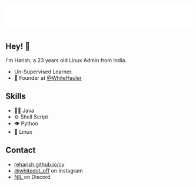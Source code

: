 <h1 align="center">
  <img src="name.svg" alt="Harishbabu Rengaraj" />
</h1>

## Hey! 👋
I'm Harish, a 23 years old Linux Admin from India.

- Un-Supervised Learner.
- 🧭 Founder at [@WhiteHauler](https://github.com/whitehauler)


## Skills
- 👨‍💻 Java
- ⚙️ Shell Script
- 👁️ Python
- 💽 Linux

## Contact
- [reharish.github.io/cv](https://reharish.github.io/cv)
- [@whitedot_off](https://instagram.com/profile/whitehauler_off) on Instagram
- [ NIL ](./) on Discord
